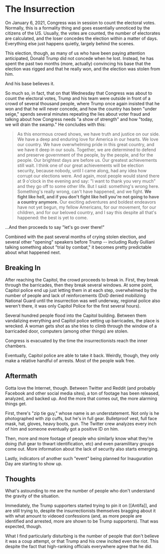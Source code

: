 # The Insurrection

On January 6, 2021, Congress was in session to count the electoral votes. Normally, this is a formality thing and goes essentially unnoticed by the citizens of the US. Usually, the votes are counted, the number of electorates are calculated, and the loser concedes the election within a matter of days. Everything else just happens quietly, largely behind the scenes.

This election, though, as many of us who have been paying attention anticipated, Donald Trump did not concede when he lost. Instead, he has spent the past two months (more, actually) convincing his base that the election was rigged and that he really won, and the election was stolen from him.

And his base believes it.

So much so, in fact, that on that Wednesday that Congress was about to count the electoral votes, Trump and his team were outside in front of a crowd of several thousand people, where Trump once again insisted that he won and that he will never concede, and how the country has been "under seige," spends several minutes repeating the lies about voter fraud and talking about how Congress needs "a show of strength" and how "today, we will drain the swamp." He concludes with this:

> As this enormous crowd shows, we have truth and justice on our side. We have a deep and enduring love for America in our hearts. We love our country. We have overwhelming pride in this great country, and we have it deep in our souls. Together, we are determined to defend and preserve government of the people, by the people, and for the people. Our brightest days are before us. Our greatest achievements still wait. I think one of our great achievements will be election security, because nobody, until I came along, had any idea how corrupt our elections were. And again, most people would stand there at 9 o'clock in the evening and say: "I want to thank you very much" and they go off to some other life. But I said: something's wrong here. Something's really wrong, can't have happened, and we fight. **We fight like hell, and if you don't fight like hell you're not going to have a country anymore.** Our exciting adventures and boldest endeavors have not yet begun, my fellow Americans, for our movement, for our children, and for our beloved country, and I say this despite all that's happened: the best is yet to come.

...And then proceeds to say "let's go over there!"

Combined with the past several months of crying stolen election, and several other "opening" speakers before Trump -- including Rudy Gulliani talking something about "trial by combat," it becomes pretty predictable about what happened next.

## Breaking In

After reaching the Capitol, the crowd proceeds to break in. First, they break through the barricades, then they break several windows. At some point, Capitol police end up just letting them in at each step, overwhelmed by the number of people and lack of  reinforcements (DoD denied mobilizing National Guard until the insurrection was well underway, regional police also weren't there, it was only Capitol Police for the first several hours).

Several hundred people flood into the Capitol building. Between them vandalizing everything and Capitol police setting up barricades, the place is wrecked. A woman gets shot as she tries to climb through the window of a barricaded door, computers (among other things) are stolen.

Congress is evacuated by the time the insurrectionists reach the inner chambers.

Eventually, Capitol police are able to take it back. Weirdly, though, they only make a relative handful of arrests. Most of the people walk free.

## Aftermath

Gotta love the Internet, though. Between Twitter and Reddit (and probably Facebook and other social media sites), a ton of footage has been released, analyzed, and backed up. And the more that comes out, the more alarming things get.

First, there's "zip tie guy," whose name is an understatement. Not only is he photographed with zip cuffs, but he's in full gear. Bulletproof vest, full face mask, hat, gloves, heavy boots, gun. The Twitter crew analyzes every inch of him and someone eventually got a positive ID on him.

Then, more and more footage of people who similarly know what they're doing (full gear to thwart identification, etc) and even paramilitary groups come out. More information about the lack of security also starts emerging.

Lastly, indicators of another such "event" being planned for Inauguration Day are starting to show up.

## Thoughts

What's astounding to me are the number of people who don't understand the gravity of the situation.

Immediately, the Trump supporters started trying to pin it on [[Antifa]], and are still trying to, despite the insurrectionists themselves bragging about it with what amount to videoed confessions (and, as more people are identified and arrested, more are shown to be Trump supporters). That was expected, though.

What I find particularly disturbing is the number of people that don't believe it was a coup attempt, or that Trump and his crew incited even the riot. This despite the fact that high-ranking officials everywhere agree that he did.